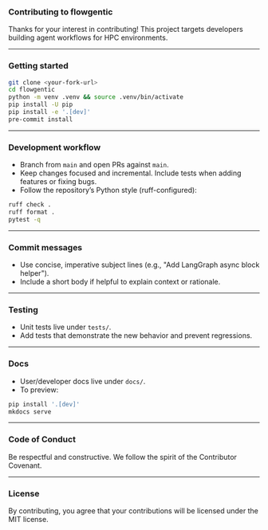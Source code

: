 ### Contributing to flowgentic

Thanks for your interest in contributing! This project targets developers building agent workflows for HPC environments.

---

### Getting started

```bash
git clone <your-fork-url>
cd flowgentic
python -m venv .venv && source .venv/bin/activate
pip install -U pip
pip install -e '.[dev]'
pre-commit install
```

---

### Development workflow

- Branch from `main` and open PRs against `main`.
- Keep changes focused and incremental. Include tests when adding features or fixing bugs.
- Follow the repository’s Python style (ruff-configured):

```bash
ruff check .
ruff format .
pytest -q
```

---

### Commit messages

- Use concise, imperative subject lines (e.g., "Add LangGraph async block helper").
- Include a short body if helpful to explain context or rationale.

---

### Testing

- Unit tests live under `tests/`.
- Add tests that demonstrate the new behavior and prevent regressions.

---

### Docs

- User/developer docs live under `docs/`.
- To preview:

```bash
pip install '.[dev]'
mkdocs serve
```

---

### Code of Conduct

Be respectful and constructive. We follow the spirit of the Contributor Covenant.

---

### License

By contributing, you agree that your contributions will be licensed under the MIT license.


